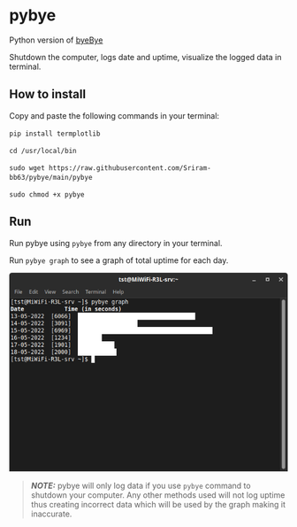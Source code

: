 # pybye

Python version of [byeBye](https://github.com/sriteja-t/byeBye)

Shutdown the computer, logs date and uptime, visualize the logged data in terminal.

## How to install

Copy and paste the following commands in your terminal:

``pip install termplotlib``

``cd /usr/local/bin``

``sudo wget https://raw.githubusercontent.com/Sriram-bb63/pybye/main/pybye``

``sudo chmod +x pybye``

## Run

Run pybye using ``pybye`` from any directory in your terminal.

Run ``pybye graph`` to see a graph of total uptime for each day.

<img title="screenshot" alt="graph" src="./screenshot.png">

> **_NOTE:_**  pybye will only log data if you use ``pybye`` command to shutdown your computer. Any other methods used will not log uptime thus creating incorrect data which will be used by the graph making it inaccurate.
